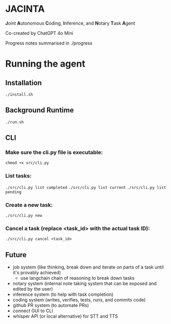 # JACINTA

**J**oint **A**utonomous **C**oding, **I**nference, and **N**otary **T**ask **A**gent

Co-created by ChatGPT 4o Mini

Progress notes summarised in ./progress

# Running the agent

## Installation

`./install.sh`

## Background Runtime

`./run.sh`

## CLI

### Make sure the cli.py file is executable:

`chmod +x src/cli.py`

### List tasks:

`./src/cli.py list completed`
`./src/cli.py list current`
`./src/cli.py list pending`

### Create a new task:

`./src/cli.py new`

### Cancel a task (replace <task_id> with the actual task ID):

`./src/cli.py cancel <task_id>`

## Future

- job system (like thinking, break down and iterate on parts of a task until it's provably achieved)
  - use langchain chain of reasoning to break down tasks
- notary system (internal note taking system that can be exposed and edited by the user)
- inference system (to help with task completion)
- coding system (writes, verifies, tests, runs, and commits code)
- github PR system (to automate PRs)
- connect GUI to CLI
- whisper API (or local alternative) for STT and TTS
